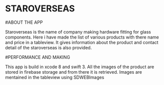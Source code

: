 # STAROVERSEAS

#ABOUT THE APP

Staroverseas is the name of company making hardware fitting for glass components.
Here i have made the list of various products with there name and price in a tableview.
It gives information about the product and contact detail of the staroverseas is also provided.

#PERFORMANCE AND MAKING

This app is build in xcode 8 and swift 3.
All the images of the product are stored in firebase storage and from there it is retrieved.
Images are mentained in the tableview using SDWEBImages
